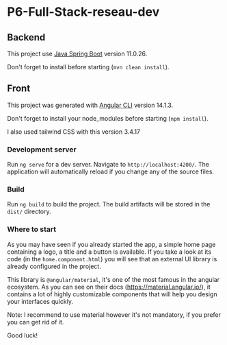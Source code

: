 # P6-Full-Stack-reseau-dev

## Backend

This project use [Java Spring Boot]([https://github.com/angular/angular-cli](https://spring.io/projects/spring-boot)) version 11.0.26.

Don't forget to install before starting (`mvn clean install`).

## Front

This project was generated with [Angular CLI](https://github.com/angular/angular-cli) version 14.1.3.

Don't forget to install your node_modules before starting (`npm install`).

I also used tailwind CSS with this version 3.4.17

### Development server

Run `ng serve` for a dev server. Navigate to `http://localhost:4200/`. The application will automatically reload if you change any of the source files.

### Build

Run `ng build` to build the project. The build artifacts will be stored in the `dist/` directory.

### Where to start

As you may have seen if you already started the app, a simple home page containing a logo, a title and a button is available. If you take a look at its code (in the `home.component.html`) you will see that an external UI library is already configured in the project.

This library is `@angular/material`, it's one of the most famous in the angular ecosystem. As you can see on their docs (https://material.angular.io/), it contains a lot of highly customizable components that will help you design your interfaces quickly.

Note: I recommend to use material however it's not mandatory, if you prefer you can get rid of it.

Good luck!
